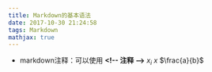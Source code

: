 ```yaml
---
title: Markdown的基本语法
date: 2017-10-30 21:24:58
tags: Markdown
mathjax: true
---
```

* markdown注释：可以使用 **<\!-- 注释 -->**
$x_i$
$x$
$\frac{a}{b}$
